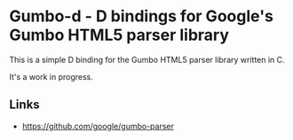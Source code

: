 # Gumbo-d - D bindings for Google's Gumbo HTML5 parser library

This is a simple D binding for the Gumbo HTML5 parser library written in C.

It's a work in progress.

## Links
* https://github.com/google/gumbo-parser
